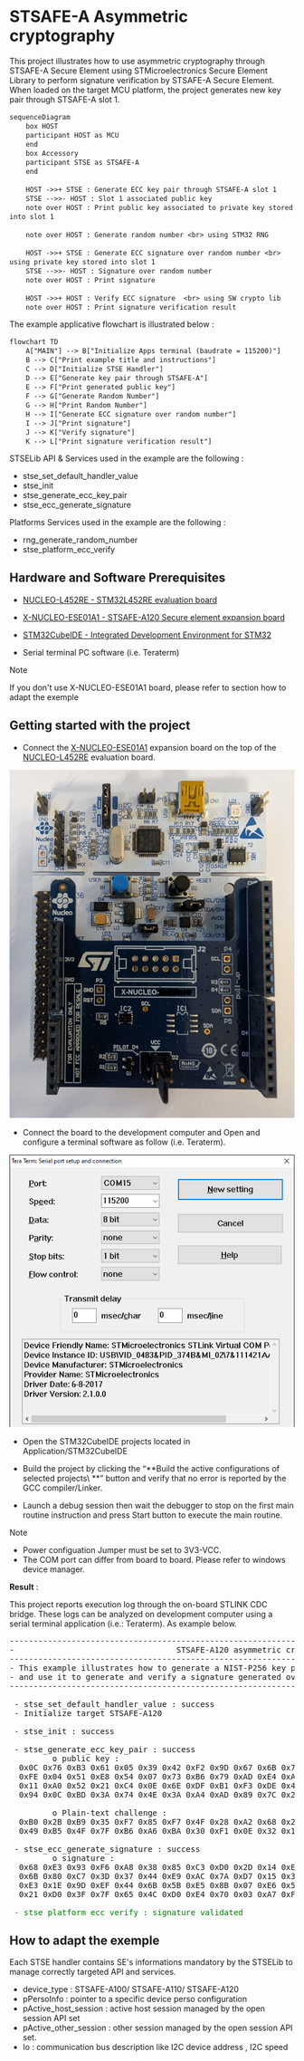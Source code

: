 
# STSAFE-A Asymmetric cryptography
This project illustrates how to use asymmetric cryptography through STSAFE-A Secure Element using STMicroelectronics Secure Element Library to perform signature verification by STSAFE-A Secure Element.<br>
When loaded on the target MCU platform, the project generates new key pair through STSAFE-A slot 1.

```mermaid
sequenceDiagram
    box HOST
    participant HOST as MCU
    end
    box Accessory
    participant STSE as STSAFE-A
    end

    HOST ->>+ STSE : Generate ECC key pair through STSAFE-A slot 1
    STSE -->>- HOST : Slot 1 associated public key
    note over HOST : Print public key associated to private key stored into slot 1

    note over HOST : Generate random number <br> using STM32 RNG

    HOST ->>+ STSE : Generate ECC signature over random number <br> using private key stored into slot 1
    STSE -->>- HOST : Signature over random number
    note over HOST : Print signature

    HOST ->>+ HOST : Verify ECC signature  <br> using SW crypto lib
    note over HOST : Print signature verification result
```

The example applicative flowchart is illustrated below :

```mermaid
flowchart TD
    A["MAIN"] --> B["Initialize Apps terminal (baudrate = 115200)"]
    B --> C["Print example title and instructions"]
    C --> D["Initialize STSE Handler"]
    D --> E["Generate key pair through STSAFE-A"]
    E --> F["Print generated public key"]
    F --> G["Generate Random Number"]
    G --> H["Print Random Number"]
    H --> I["Generate ECC signature over random number"]
    I --> J["Print signature"]
    J --> K["Verify signature"]
    K --> L["Print signature verification result"]
```

STSELib API & Services used in the example are the following :

- stse_set_default_handler_value
- stse_init
- stse_generate_ecc_key_pair
- stse_ecc_generate_signature

Platforms Services used in the example are the following :

- rng_generate_random_number
- stse_platform_ecc_verify


## Hardware and Software Prerequisites

- [NUCLEO-L452RE - STM32L452RE evaluation board](https://www.st.com/en/evaluation-tools/nucleo-l452re.html)

- [X-NUCLEO-ESE01A1 - STSAFE-A120 Secure element expansion board](https://www.st.com/en/ecosystems/x-nucleo-ese01a1.html)

- [STM32CubeIDE - Integrated Development Environment for STM32](https://www.st.com/en/development-tools/stm32cubeide.html)

- Serial terminal PC software  (i.e. Teraterm)

> [!NOTE]
> If you don't use X-NUCLEO-ESE01A1 board, please refer to section how to adapt the exemple

## Getting started with the project

- Connect the [X-NUCLEO-ESE01A1](https://www.st.com/en/ecosystems/x-nucleo-ese01a1.html) expansion board on the top of the [NUCLEO-L452RE](https://www.st.com/en/evaluation-tools/nucleo-l452re.html) evaluation board.

![](./Pictures/X-NUCLEO_eval_kit.png)

- Connect the board to the development computer and Open and configure a terminal software as follow (i.e. Teraterm).

![](./Pictures//teraterm_config.png)

- Open the STM32CubeIDE projects located in Application/STM32CubeIDE

- Build the project by clicking the “**Build the active configurations of selected projects\ **” button and verify that no error is reported by the GCC compiler/Linker.

- Launch a debug session then wait the debugger to stop on the first main routine instruction and press Start button to execute the main routine.

> [!NOTE]
> - Power configuation Jumper must be set to 3V3-VCC.
> - The COM port can differ from board to board. Please refer to windows device manager.

<b>Result</b> :

This project reports execution log through the on-board STLINK CDC bridge.
These logs can be analyzed on development computer using a serial terminal application (i.e.: Teraterm).
As example below.

<pre>
----------------------------------------------------------------------------------------------------------------
-                                  STSAFE-A120 asymmetric cryptography                                         -
----------------------------------------------------------------------------------------------------------------
- This example illustrates how to generate a NIST-P256 key pair through STSAFE-A120 slot number 1              -
- and use it to generate and verify a signature generated over a challenge using the key pair                  -
----------------------------------------------------------------------------------------------------------------

 - stse_set_default_handler_value : success
 - Initialize target STSAFE-A120

 - stse_init : success

 - stse_generate_ecc_key_pair : success
         o public key :
  0x0C 0x76 0xB3 0x61 0x05 0x39 0x42 0xF2 0x9D 0x67 0x6B 0x79 0x1E 0xBF 0x81 0x69
  0xFE 0x04 0x51 0xE8 0x54 0x07 0x73 0xB6 0x79 0xAD 0xE4 0xA5 0xA8 0x58 0xE9 0x55
  0x11 0xA0 0x52 0x21 0xC4 0x0E 0x6E 0xDF 0xB1 0xF3 0xDE 0x42 0x09 0xB0 0xA3 0x75
  0x94 0x0C 0xBD 0x3A 0x74 0x4E 0x3A 0xA4 0xAD 0x89 0x7C 0x21 0x0E 0xB2 0x57 0xE7

         o Plain-text challenge :
  0xB0 0x2B 0xB9 0x35 0xF7 0x85 0xF7 0x4F 0x28 0xA2 0x68 0x2A 0x86 0x5B 0x2D 0xC6
  0x49 0xB5 0x4F 0x7F 0xB6 0xA6 0xBA 0x30 0xF1 0x0E 0x32 0x1C 0x88 0xAD 0xA9 0xA7

 - stse_ecc_generate_signature : success
         o signature :
  0x68 0xE3 0x93 0xF6 0xA8 0x38 0x85 0xC3 0xD0 0x2D 0x14 0xE3 0xC8 0x21 0x06 0xA8
  0x6B 0x80 0xC7 0x3D 0x37 0x44 0xE9 0xAC 0x7A 0xD7 0x15 0x3E 0x33 0x38 0xC4 0x9B
  0xE3 0x1E 0x9D 0xEF 0x44 0x6B 0x5B 0xE5 0x8B 0x07 0xE6 0x5C 0x96 0x66 0xB5 0x12
  0x21 0xD0 0x3F 0x7F 0x65 0x4C 0xD0 0xE4 0x70 0x03 0xA7 0xF6 0x5E 0x83 0xCF 0x33

<span style="color:green"> - stse_platform_ecc_verify : signature validated</span>
</pre>

 ## How to adapt the exemple

 Each STSE handler contains SE's informations mandatory by the STSELib to manage correctly targeted API and services.
-	device_type : STSAFE-A100/ STSAFE-A110/ STSAFE-A120
-	pPersoInfo  : pointer to a specific device perso configuration
-	pActive_host_session : active host session managed by the open session API set
-	pActive_other_session : other session managed by the open session API set.
-	Io : communication bus description like I2C device address , I2C speed
